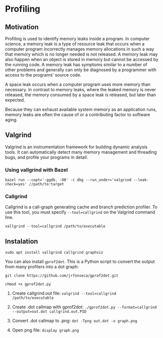 # Profiling

## **Motivation**

Profiling is used to identify memory leaks inside a program. In computer science, a memory leak is a type of resource leak that occurs when a computer program incorrectly manages memory allocations in such a way that memory which is no longer needed is not released. A memory leak may also happen when an object is stored in memory but cannot be accessed by the running code. A memory leak has symptoms similar to a number of other problems and generally can only be diagnosed by a programmer with access to the programs' source code.

A space leak occurs when a computer program uses more memory than necessary. In contrast to memory leaks, where the leaked memory is never released, the memory consumed by a space leak is released, but later than expected.

Because they can exhaust available system memory as an application runs, memory leaks are often the cause of or a contributing factor to software aging.

## **Valgrind**

Valgrind is an instrumentation framework for building dynamic analysis tools. It can automatically detect many memory management and threading bugs, and profile your programs in detail.

### **Using vallgrind with Bazel**

`bazel run --copt='-ggdb, -O0' -c dbg --run_under='valgrind --leak-check=yes' //path/to:target`

### **Callgrind**

Callgrind is a call-graph generating cache and branch prediction profiler.
To use this tool, you must specify `--tool=callgrind` on the Valgrind command line.

`vallgrind --tool=callgrind /path/to/executable`

## **Instalation**

`sudo apt install vallgrind callgrind graphviz`

You can also install `gprof2dot`. This is a Python script to convert the output from many profilers into a dot graph:

`git clone https://github.com/jrfonseca/gprof2dot.git`

`chmod +x gprof2dot.py`

1. Create callgrind.out file:
`valgrind --tool=callgrind /path/to/executable`

2. Create .dot callmap with gprof2dot:
`./gprof2dot.py --format=callgrind --output=out.dot callgrind.out.PID`

3. Convert .dot callmap to .png:
`dot -Tpng out.dot -o graph.png`

4. Open png file:
`display graph.png`
